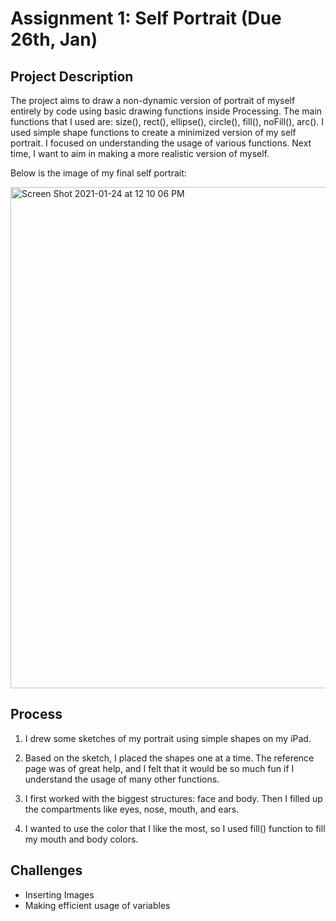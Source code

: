 # Assignment 1: Self Portrait (Due 26th, Jan)

## Project Description
The project aims to draw a non-dynamic version of portrait of myself entirely by code using basic drawing functions inside Processing. The main functions that I used are: size(), rect(), ellipse(), circle(), fill(), noFill(), arc().
I used simple shape functions to create a minimized version of my self portrait. I focused on understanding the usage of various functions. Next time, I want to aim in making a more realistic version of myself. 

Below is the image of my final self portrait:

<img width="802" alt="Screen Shot 2021-01-24 at 12 10 06 PM" src="https://user-images.githubusercontent.com/77782441/105624910-be61dd00-5e3e-11eb-99d2-9740680b3a79.png">

## Process 

1) I drew some sketches of my portrait using simple shapes on my iPad. 

2) Based on the sketch, I placed the shapes one at a time. The reference page was of great help, and I felt that it would be so much fun if I understand the usage of many other functions. 

3) I first worked with the biggest structures: face and body. Then I filled up the compartments like eyes, nose, mouth, and ears. 

4) I wanted to use the color that I like the most, so I used fill() function to fill my mouth and body colors.

## Challenges 
- Inserting Images 
- Making efficient usage of variables
